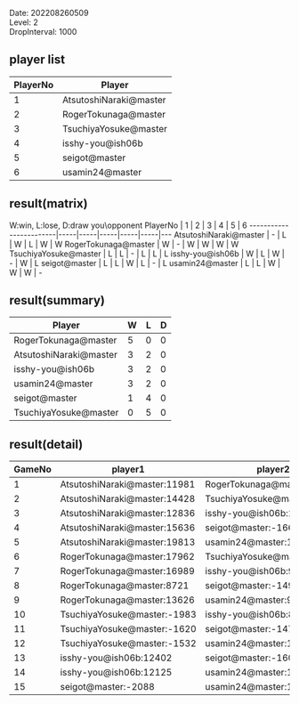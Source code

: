 Date: 202208260509  
Level: 2  
DropInterval: 1000  
## player list
PlayerNo  |  Player
----------|------------------------
1         |  AtsutoshiNaraki@master
2         |  RogerTokunaga@master
3         |  TsuchiyaYosuke@master
4         |  isshy-you@ish06b
5         |  seigot@master
6         |  usamin24@master
## result(matrix)
W:win, L:lose, D:draw
you\opponent PlayerNo   |  1  |  2  |  3  |  4  |  5  |  6
------------------------|-----|-----|-----|-----|-----|---
AtsutoshiNaraki@master  |  -  |  L  |  W  |  L  |  W  |  W
RogerTokunaga@master    |  W  |  -  |  W  |  W  |  W  |  W
TsuchiyaYosuke@master   |  L  |  L  |  -  |  L  |  L  |  L
isshy-you@ish06b        |  W  |  L  |  W  |  -  |  W  |  L
seigot@master           |  L  |  L  |  W  |  L  |  -  |  L
usamin24@master         |  L  |  L  |  W  |  W  |  W  |  -
## result(summary)
Player                  |  W  |  L  |  D
------------------------|-----|-----|---
RogerTokunaga@master    |  5  |  0  |  0
AtsutoshiNaraki@master  |  3  |  2  |  0
isshy-you@ish06b        |  3  |  2  |  0
usamin24@master         |  3  |  2  |  0
seigot@master           |  1  |  4  |  0
TsuchiyaYosuke@master   |  0  |  5  |  0
## result(detail)
GameNo  |  player1                       |  player2
--------|--------------------------------|-----------------------------
1       |  AtsutoshiNaraki@master:11981  |  RogerTokunaga@master:16956
2       |  AtsutoshiNaraki@master:14428  |  TsuchiyaYosuke@master:-1531
3       |  AtsutoshiNaraki@master:12836  |  isshy-you@ish06b:13094
4       |  AtsutoshiNaraki@master:15636  |  seigot@master:-1660
5       |  AtsutoshiNaraki@master:19813  |  usamin24@master:14682
6       |  RogerTokunaga@master:17962    |  TsuchiyaYosuke@master:-1607
7       |  RogerTokunaga@master:16989    |  isshy-you@ish06b:9971
8       |  RogerTokunaga@master:8721     |  seigot@master:-1490
9       |  RogerTokunaga@master:13626    |  usamin24@master:9650
10      |  TsuchiyaYosuke@master:-1983   |  isshy-you@ish06b:8699
11      |  TsuchiyaYosuke@master:-1620   |  seigot@master:-1479
12      |  TsuchiyaYosuke@master:-1532   |  usamin24@master:12674
13      |  isshy-you@ish06b:12402        |  seigot@master:-1602
14      |  isshy-you@ish06b:12125        |  usamin24@master:14795
15      |  seigot@master:-2088           |  usamin24@master:17308
